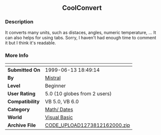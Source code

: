 ﻿<div align="center">

## CoolConvert


</div>

### Description

It converts many units, such as distaces, angles, numeric temperature, ... It can also helps for using tabs. Sorry, I haven't had enough time to comment it but I think it's readable.
 
### More Info
 


<span>             |<span>
---                |---
**Submitted On**   |1999-06-13 18:49:14
**By**             |[Mistral](https://github.com/Planet-Source-Code/PSCIndex/blob/master/ByAuthor/mistral.md)
**Level**          |Beginner
**User Rating**    |5.0 (10 globes from 2 users)
**Compatibility**  |VB 5\.0, VB 6\.0
**Category**       |[Math/ Dates](https://github.com/Planet-Source-Code/PSCIndex/blob/master/ByCategory/math-dates__1-37.md)
**World**          |[Visual Basic](https://github.com/Planet-Source-Code/PSCIndex/blob/master/ByWorld/visual-basic.md)
**Archive File**   |[CODE\_UPLOAD1273812162000\.zip](https://github.com/Planet-Source-Code/mistral-coolconvert__1-13633/archive/master.zip)








